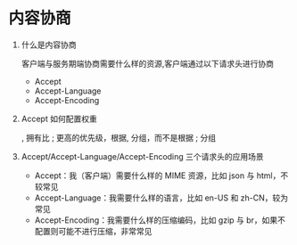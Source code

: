# 内容协商

1. 什么是内容协商

   客户端与服务期端协商需要什么样的资源,客户端通过以下请求头进行协商

   - Accept
   - Accept-Language
   - Accept-Encoding

2. Accept 如何配置权重

   , 拥有比 ; 更高的优先级，根据, 分组，而不是根据 ; 分组

3. Accept/Accept-Language/Accept-Encoding 三个请求头的应用场景

   - Accept：我（客户端）需要什么样的 MIME 资源，比如 json 与 html，不较常见
   - Accept-Language：我需要什么样的语言，比如 en-US 和 zh-CN，较为常见
   - Accept-Encoding：我需要什么样的压缩编码，比如 gzip 与 br，如果不配置则可能不进行压缩，非常常见

